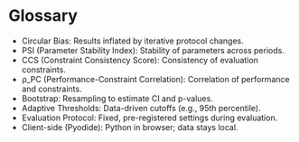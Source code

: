 ﻿# Glossary

- Circular Bias: Results inflated by iterative protocol changes.
- PSI (Parameter Stability Index): Stability of parameters across periods.
- CCS (Constraint Consistency Score): Consistency of evaluation constraints.
- ρ_PC (Performance-Constraint Correlation): Correlation of performance and constraints.
- Bootstrap: Resampling to estimate CI and p-values.
- Adaptive Thresholds: Data-driven cutoffs (e.g., 95th percentile).
- Evaluation Protocol: Fixed, pre-registered settings during evaluation.
- Client-side (Pyodide): Python in browser; data stays local.
